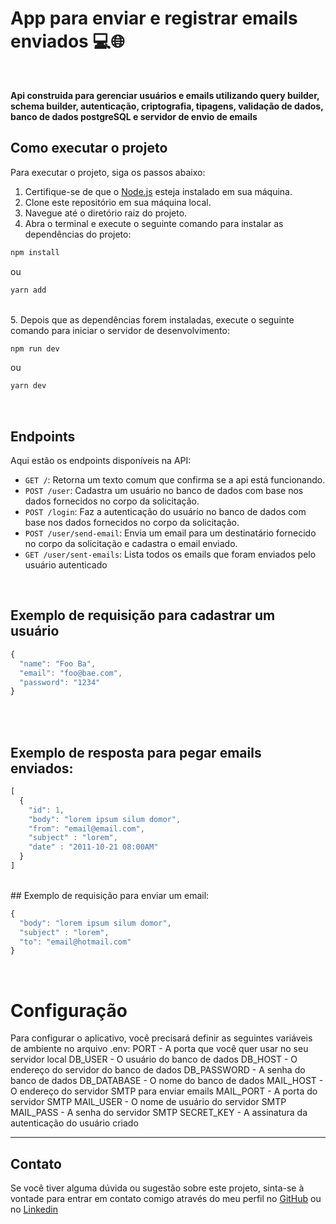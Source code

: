 # App para enviar e registrar emails enviados 💻🌐

<br>

**Api construida para gerenciar usuários e emails utilizando query builder, schema builder, autenticação, criptografia, tipagens, validação de dados, banco de dados postgreSQL e servidor de envio de emails**
<br>

## Como executar o projeto

Para executar o projeto, siga os passos abaixo:

1. Certifique-se de que o [Node.js](https://nodejs.org/) esteja instalado em sua máquina.
1. Clone este repositório em sua máquina local.
1. Navegue até o diretório raiz do projeto.
1. Abra o terminal e execute o seguinte comando para instalar as dependências do projeto:

```javascript
npm install
```

ou

```javascript
yarn add
```

<br>
5. Depois que as dependências forem instaladas, execute o seguinte comando para iniciar o servidor de desenvolvimento:
   
```javascript
npm run dev
```
ou
```javascript
yarn dev
```

<br>

## Endpoints

Aqui estão os endpoints disponíveis na API:

- `GET /`: Retorna um texto comum que confirma se a api está funcionando.
- `POST /user`: Cadastra um usuário no banco de dados com base nos dados fornecidos no corpo da solicitação.
- `POST /login`: Faz a autenticação do usuário no banco de dados com base nos dados fornecidos no corpo da solicitação.
- `POST /user/send-email`: Envia um email para um destinatário fornecido no corpo da solicitação e cadastra o email enviado.
- `GET /user/sent-emails`: Lista todos os emails que foram enviados pelo usuário autenticado


<br>

## Exemplo de requisição para cadastrar um usuário

``` javascript
{
  "name": "Foo Ba",
  "email": "foo@bae.com",
  "password": "1234"
}
```

<br>
<br>

## Exemplo de resposta para pegar emails enviados:

``` javascript
[
  {
    "id": 1,
    "body": "lorem ipsum silum domor",
    "from": "email@email.com",
    "subject" : "lorem",
    "date" : "2011-10-21 08:00AM"
  }
]
```
<br>
## Exemplo de requisição para enviar um email:

``` javascript
{
  "body": "lorem ipsum silum domor",
  "subject" : "lorem",
  "to": "email@hotmail.com"
}
```


<br>


# Configuração
Para configurar o aplicativo, você precisará definir as seguintes variáveis de ambiente no arquivo .env:
PORT - A porta que você quer usar no seu servidor local
DB_USER - O usuário do banco de dados
DB_HOST - O endereço do servidor do banco de dados
DB_PASSWORD - A senha do banco de dados
DB_DATABASE - O nome do banco de dados
MAIL_HOST - O endereço do servidor SMTP para enviar emails
MAIL_PORT - A porta do servidor SMTP
MAIL_USER - O nome de usuário do servidor SMTP
MAIL_PASS - A senha do servidor SMTP
SECRET_KEY - A assinatura da autenticação do usuário criado

---
## Contato

Se você tiver alguma dúvida ou sugestão sobre este projeto, sinta-se à vontade para entrar em contato comigo através do meu perfil no [GitHub](https://github.com/09brsv) ou no [Linkedin](https://www.linkedin.com/in/bruno-batista09brsv/)